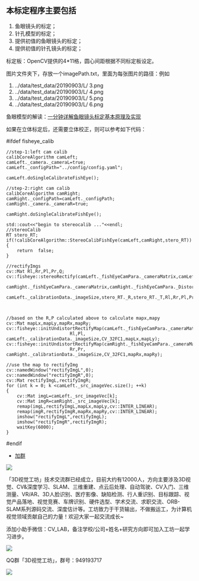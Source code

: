 ## 本标定程序主要包括

1. 鱼眼镜头的标定；
2. 针孔模型的标定；
3. 提供初值的鱼眼镜头的标定；
4. 提供初值的针孔镜头的标定；

标定板：OpenCV提供的4*11格，圆心间距根据不同标定板设定。

图片文件夹下，存放一个imagePath.txt，里面为每张图片的路径：例如

1. ../data/test_data/20190903/L/ 3.png
2. ../data/test_data/20190903/L/ 4.png
3. ../data/test_data/20190903/L/ 5.png
4. ../data/test_data/20190903/L/ 6.png

鱼眼模型的解读：[一分钟详解鱼眼镜头标定基本原理及实现](https://mp.weixin.qq.com/s/VyxoTaYtYPB-Bfh3JCXl1A)                


如果在立体标定后，还需要立体校正，则可以参考如下代码：

#ifdef fisheye_calib

    //step-1:left cam calib
    calibCoreAlgorithm camLeft;
    camLeft._camera._cameraL=true;
    camLeft._configPath="../config/config.yaml";
    
    camLeft.doSingleCalibrateFishEye();
    
    //step-2:right cam calib
    calibCoreAlgorithm camRight;
    camRight._configPath=camLeft._configPath;
    camRight._camera._cameraR=true;
    
    camRight.doSingleCalibrateFishEye();
    
    std::cout<<"begin to stereocalib ..."<<endl;
    //stereoCalib
    RT stero_RT;
    if(!calibCoreAlgorithm::StereoCalibFishEye(camLeft,camRight,stero_RT))
    {
        return  false;
    }
    
    //rectifyImgs
    cv::Mat Rl,Rr,Pl,Pr,Q;
    cv::fisheye::stereoRectify(camLeft._fishEyeCamPara._cameraMatrix,camLeft._fishEyeCamPara._DistortCoeff,
            camRight._fishEyeCamPara._cameraMatrix,camRight._fishEyeCamPara._DistortCoeff,
            camLeft._calibrationData._imageSize,stero_RT._R,stero_RT._T,Rl,Rr,Pl,Pr,Q,0,camLeft._calibrationData._imageSize,0,1.0);



    //based on the R,P calculated above to calculate mapx,mapy
    cv::Mat mapLx,mapLy,mapRx,mapRy;
    cv::fisheye::initUndistortRectifyMap(camLeft._fishEyeCamPara._cameraMatrix,camLeft._fishEyeCamPara._DistortCoeff,
                            Rl,Pl, camLeft._calibrationData._imageSize,CV_32FC1,mapLx,mapLy);
    cv::fisheye::initUndistortRectifyMap(camRight._fishEyeCamPara._cameraMatrix,camRight._fishEyeCamPara._DistortCoeff,
                            Rr,Pr, camRight._calibrationData._imageSize,CV_32FC1,mapRx,mapRy);
    
    //use the map to rectifyImg
    cv::namedWindow("rectifyImgL",0);
    cv::namedWindow("rectifyImgR",0);
    cv::Mat rectifyImgL,rectifyImgR;
    for (int k = 0; k <camLeft._src_imageVec.size(); ++k)
    {
        cv::Mat imgL=camLeft._src_imageVec[k];
        cv::Mat imgR=camRight._src_imageVec[k];
        remap(imgL,rectifyImgL,mapLx,mapLy,cv::INTER_LINEAR);
        remap(imgR,rectifyImgR,mapRx,mapRy,cv::INTER_LINEAR);
        imshow("rectifyImgL",rectifyImgL);
        imshow("rectifyImgR",rectifyImgR);
        waitKey(6000);
    }

#endif

- [加群](#加群)

<a name="加群"></a>

![](/home/yong/workspace/2_project_files/0_github_upload_files/vision3d/awesome-3D-Vision-Papers/imgs/公众号.jpg)

「3D视觉工坊」技术交流群已经成立，目前大约有12000人，方向主要涉及3D视觉、CV&深度学习、SLAM、三维重建、点云后处理、自动驾驶、CV入门、三维测量、VR/AR、3D人脸识别、医疗影像、缺陷检测、行人重识别、目标跟踪、视觉产品落地、视觉竞赛、车牌识别、硬件选型、学术交流、求职交流、ORB-SLAM系列源码交流、深度估计等。工坊致力于干货输出，不做搬运工，为计算机视觉领域贡献自己的力量！欢迎大家一起交流成长~

添加小助手微信：CV_LAB，备注学校/公司+姓名+研究方向即可加入工坊一起学习进步。

![](/home/yong/workspace/2_project_files/0_github_upload_files/vision3d/awesome-3D-Vision-Papers/imgs/微信.jpg)

QQ群「3D视觉工坊」，群号：949193717

![](/home/yong/workspace/2_project_files/0_github_upload_files/vision3d/awesome-3D-Vision-Papers/imgs/QQ群.jpg)

